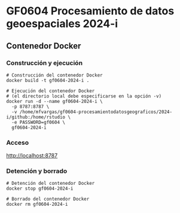 # GF0604 Procesamiento de datos geoespaciales 2024-i

## Contenedor Docker

### Construcción y ejecución
```shell
# Construcción del contenedor Docker
docker build -t gf0604-2024-i .

# Ejecución del contenedor Docker
# (el directorio local debe especificarse en la opción -v)
docker run -d --name gf0604-2024-i \
  -p 8787:8787 \
  -v /home/mfvargas/gf0604-procesamientodatosgeograficos/2024-i/github:/home/rstudio \
  -e PASSWORD=gf0604 \
  gf0604-2024-i
```
  
### Acceso
[http://localhost:8787](http://localhost:8787)

### Detención y borrado
```shell
# Detención del contenedor Docker
docker stop gf0604-2024-i

# Borrado del contenedor Docker
docker rm gf0604-2024-i
```
